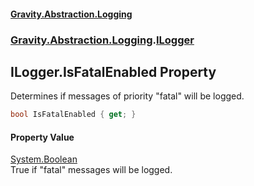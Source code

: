 #### [Gravity.Abstraction.Logging](./index.md 'index')
### [Gravity.Abstraction.Logging](./Gravity-Abstraction-Logging.md 'Gravity.Abstraction.Logging').[ILogger](./Gravity-Abstraction-Logging-ILogger.md 'Gravity.Abstraction.Logging.ILogger')
## ILogger.IsFatalEnabled Property
Determines if messages of priority "fatal" will be logged.  
```csharp
bool IsFatalEnabled { get; }
```
#### Property Value
[System.Boolean](https://docs.microsoft.com/en-us/dotnet/api/System.Boolean 'System.Boolean')  
True if "fatal" messages will be logged.  

